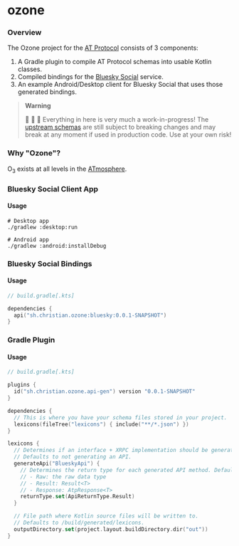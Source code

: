 ozone
=====

### Overview

The Ozone project for the [AT Protocol](https://atproto.com/) consists of 3 components:

1. A Gradle plugin to compile AT Protocol schemas into usable Kotlin classes.
2. Compiled bindings for the [Bluesky Social](https://bsky.app) service.
3. An example Android/Desktop client for Bluesky Social that uses those generated bindings.

> **Warning**
>
> 🚧 🚧 🚧 Everything in here is very much a work-in-progress!
> The [upstream schemas](https://github.com/bluesky-social/atproto/commits/main/lexicons) are still subject to breaking
> changes and may break at any moment if used in production code. Use at your own risk!

### Why "Ozone"?

O<sub>3</sub> exists at all levels in the [ATmosphere](https://bsky.app/profile/shreyanjain.net/post/3k26nw6kwnh2e).

### Bluesky Social Client App

#### Usage

```shell
# Desktop app
./gradlew :desktop:run

# Android app
./gradlew :android:installDebug
```

### Bluesky Social Bindings

#### Usage

```kotlin
// build.gradle[.kts]

dependencies {
  api("sh.christian.ozone:bluesky:0.0.1-SNAPSHOT")
}
```

### Gradle Plugin

#### Usage

```kotlin
// build.gradle[.kts]

plugins {
  id("sh.christian.ozone.api-gen") version "0.0.1-SNAPSHOT"
}

dependencies {
  // This is where you have your schema files stored in your project.
  lexicons(fileTree("lexicons") { include("**/*.json") })
}

lexicons {
  // Determines if an interface + XRPC implementation should be generated for the target API.
  // Defaults to not generating an API.
  generateApi("BlueskyApi") {
    // Determines the return type for each generated API method. Defaults to Raw.
    // - Raw: the raw data type
    // - Result: Result<T>
    // - Response: AtpResponse<T>
    returnType.set(ApiReturnType.Result)
  }

  // File path where Kotlin source files will be written to.
  // Defaults to /build/generated/lexicons.
  outputDirectory.set(project.layout.buildDirectory.dir("out"))
}
```
